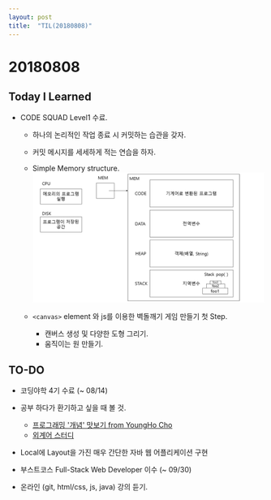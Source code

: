 ```yaml
---
layout: post
title:  "TIL(20180808)"
---
```

# 20180808
## Today I Learned

- CODE SQUAD Level1 수료.
    - 하나의 논리적인 작업 종료 시 커밋하는 습관을 갖자.
    - 커밋 메시지를 세세하게 적는 연습을 하자.
    
    - Simple Memory structure.
        ![memory](https://github.com/Oraindrop/oraindrop.github.io/blob/master/_img/memorystruct.png?raw=true)

    - `<canvas>` element 와 js를 이용한 벽돌깨기 게임 만들기 첫 Step.
        - 캔버스 생성 및 다양한 도형 그리기.
        - 움직이는 원 만들기.

## TO-DO
- 코딩야학 4기 수료 (~ 08/14)

- 공부 하다가 환기하고 싶을 때 볼 것.
    - [프로그래밍 '개념' 맛보기 from YoungHo Cho](https://nextstep.camp/courses/-L5vMBlR1-EPc_dHx3S7/-L4K51TQw3OLKNh87sYv/lessons/-L4KO0qtxITxCzShuBtk)
    - [외계어 스터디](https://nextstep.camp/courses/-L5vMBlR1-EPc_dHx3S7/-L4K51TQw3OLKNh87sYv/lessons/-L4KTkEZ2F927fX-VN_N)  

- Local에 Layout을 가진 매우 간단한 자바 웹 어플리케이션 구현

- 부스트코스 Full-Stack Web Developer 이수 (~ 09/30)

- 온라인 (git, html/css, js, java) 강의 듣기.